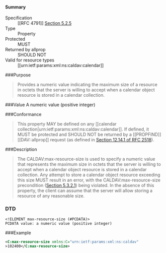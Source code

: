 <!-- --- title: urn:ietf:params:xml:ns:caldav:max-resource-size -->

<div id="summary-box" markdown="1">
<h4>Summary</h4>

<dl>
<dt>Specification</dt>
<!-- insert the RFC number and the link to the original specification of this property -->
<dd markdown="1">[[RFC 4791]]
<a href="http://tools.ietf.org/html/rfc4791#section-5.2.5">Section 5.2.5</a>
</dd>
<dt>Type</dt>
<dd markdown="1">Property
</dd>
<dt>Protected</dt>
<dd markdown="1">MUST
</dd>
<dt>Returned by allprop</dt>
<dd markdown="1">SHOULD NOT
</dd>
<dt>Valid for resource types</dt>
<dd markdown="1">[[urn:ietf:params:xml:ns:caldav:calendar]]
</dd>
</dl>

</div>

<!-- below is a list of common sections for property definitions. Adjust the list as needed. Don't forget to block-quote any text that's copied from the RFC -->

###Purpose
> Provides a numeric value indicating the maximum size of a resource in octets that the server is willing to accept when a calendar object resource is stored in a calendar collection.

###Value
A numeric value (positive integer)

###Conformance
> This property MAY be defined on any [[calendar collection|urn:ietf:params:xml:ns:caldav:calendar]]. If defined, it MUST be protected and SHOULD NOT be returned by a [[PROPFIND]] [[DAV::allprop]] request (as defined in [Section 12.14.1 of RFC 2518](https://tools.ietf.org/html/rfc2518#section-12.14.1)).

###Description
>  The CALDAV:max-resource-size is used to specify a numeric value that represents the maximum size in octets that the server is willing to accept when a calendar object resource is stored in a calendar collection. Any attempt to store a calendar object resource exceeding this size MUST result in an error, with the CALDAV:max-resource-size precondition ([Section 5.3.2.1](https://tools.ietf.org/html/rfc4791#section-5.3.2.1)) being violated. In the absence of this property, the client can assume that the server will allow storing a resource of any reasonable size.

### DTD
> 
```
<!ELEMENT max-resource-size (#PCDATA)>
PCDATA value: a numeric value (positive integer)
```

###Example
> 
>
```xml
<C:max-resource-size xmlns:C="urn:ietf:params:xml:ns:caldav"
>102400</C:max-resource-size>
```
